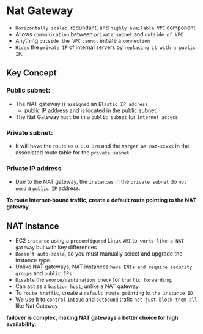 # Nat Gateway
* `Horizontally scaled`, redundant, and `highly available VPC` component
* Allows `communication` between `private subnet` and `outside of VPC`
* Anything `outside the VPC` `cannot` initiate a `connection`
* `Hides` the `private IP` of internal servers by `replacing it with a public IP`.

## Key Concept
### Public subnet:
* The NAT gateway is `assigned` an `Elastic IP address`
    * public IP address and is located in the public subnet.
* The Nat Gateway `must` be in a `public subnet` for `Internet access`.

### Private subnet:
* It will have the route as `0.0.0.0/0` and the `target as nat-xxxxx` in the associated route table for the `private subnet`.

### Private IP address
* Due to the NAT gateway, the `instances` in the `private subnet` do `not need` a `public IP` address.

**To route Internet-bound traffic, create a default route pointing to the NAT gateway**

## NAT Instance
* EC2 `instance` using a `preconfigured` Linux `AMI` to` works like a NAT gateway` but with key differences
* `Doesn’t auto-scale`, so you must manually select and upgrade the instance type.
* Unlike NAT gateways, NAT instances `have ENIs and require security groups` and `public IPs`
* `Disable` the `source/destination check` for `traffic forwarding`.
* Can act as a `bastion host`, unlike a NAT gateway
* To `route traffic`, create a `default route pointing` to `the instance ID`
* We use it to `control` `inboud` and `outbound` trafic `not just block them all` like Nat Gateway

**failover is complex, making NAT gateways a better choice for high availability.**